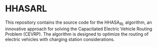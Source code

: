 # HHASARL
This repository contains the source code for the HHASA$_{RL}$ algorithm, an innovative approach for solving the Capacitated Electric Vehicle Routing Problem (CEVRP). The algorithm is designed to optimize the routing of electric vehicles with charging station considerations.
